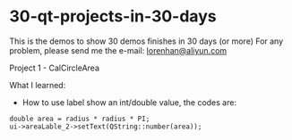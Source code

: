 # 30-qt-projects-in-30-days
This is the demos to show 30 demos finishes in 30 days (or more)
For any problem, please send me the e-mail: lorenhan@aliyun.com

Project 1 - CalCircleArea

What I learned:
- How to use label show an int/double value, the codes are:
````
double area = radius * radius * PI;
ui->areaLable_2->setText(QString::number(area)); 
````